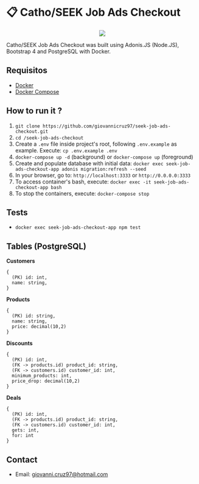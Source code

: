 # :clipboard: Catho/SEEK Job Ads Checkout

<p align="center">
  <img src="https://upload.wikimedia.org/wikipedia/commons/3/35/Logo-catho.png">
</p>

Catho/SEEK Job Ads Checkout was built using Adonis.JS (Node.JS), Bootstrap 4 and PostgreSQL with Docker.

## Requisitos

- [Docker](https://docs.docker.com/install/)
- [Docker Compose](https://docs.docker.com/compose/install/)

## How to run it ?

1. `git clone https://github.com/giovannicruz97/seek-job-ads-checkout.git`
2. `cd /seek-job-ads-checkout`
3. Create a `.env` file inside project's root, following `.env.example` as example. Execute: `cp .env.example .env`
4. `docker-compose up -d` (background) or `docker-compose up` (foreground)
5. Create and populate database with initial data: `docker exec seek-job-ads-checkout-app adonis migration:refresh --seed`
6. In your browser, go to: `http://localhost:3333` or `http://0.0.0.0:3333`
7. To access container's bash, execute: `docker exec -it seek-job-ads-checkout-app bash`
8. To stop the containers, execute: `docker-compose stop`

## Tests

- `docker exec seek-job-ads-checkout-app npm test`

## Tables (PostgreSQL)

**Customers**

```
{
  (PK) id: int,
  name: string,
}
```

**Products**

```
{
  (PK) id: string,
  name: string,
  price: decimal(10,2)
}
```

**Discounts**

```
{
  (PK) id: int,
  (FK -> products.id) product_id: string,
  (FK -> customers.id) customer_id: int,
  minimum_products: int,
  price_drop: decimal(10,2)
}
```

**Deals**

```
{
  (PK) id: int,
  (FK -> products.id) product_id: string,
  (FK -> customers.id) customer_id: int,
  gets: int,
  for: int
}
```

## Contact

- Email: giovanni.cruz97@hotmail.com
